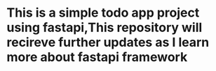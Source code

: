 <h1>
This is a simple todo app project using fastapi,This repository will recireve 
  further updates as I learn more about fastapi framework
</h1>
